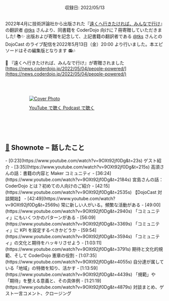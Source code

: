 <div style="text-align: center;">収録日: 2022/05/13</div><br>

2022年4月に技術評論社から出版された『[遠くへ行きたければ、みんなで行け](https://gihyo.jp/book/2022/978-4-297-12769-5)』の翻訳者 [@tks](https://twitter.com/tks) さんより、同書籍を CoderDojo 向けに７冊寄贈していただきました! 📚✨  出版および寄贈を記念して、上記書籍の翻訳者である [@tks](https://twitter.com/tks) さんとの DojoCast のライブ配信を2022年5月13日（金）20:00 より行いました。本エピソードはその編集版となります 📻🎶

📰 『遠くへ行きたければ、みんなで行け』が寄贈されました
[https://news.coderdojo.jp/2022/05/04/people-powered/](https://news.coderdojo.jp/2022/05/04/people-powered/)

<br>

<div style="margin: 30px auto; max-width: 70%;">
  <a href='https://youtu.be/9OXt92jf0Dg' target='_blank' rel='noopenner'><img src="/podcasts/28.jpg" alt="Cover Photo" style="margin-bottom: 10px;"></a>
  <div class="btn-cover">
    <a class="btn-blue" style='padding: 12px 0px;' href="https://youtu.be/9OXt92jf0Dg" target='_blank' rel='noopenner'><i class="fa fa-youtube"></i> YouTube で聴く </a>
    <a class="btn-blue" style='padding: 12px 0px;' href="https://anchor.fm/coderdojo-japan/episodes/028---e1pa163" target='_blank' rel='noopenner'><i class="fas fa-podcast"></i> Podcast で聴く </a>
  </div>
</div>


<h2 id='shownote' style='margin-top: 100px;'><a href='#shownote'>📝</a> Shownote − 話したこと</h2>
- [0:23](https://www.youtube.com/watch?v=9OXt92jf0Dg&t=23s) ゲスト紹介
- [3:35](https://www.youtube.com/watch?v=9OXt92jf0Dg&t=215s) 高須さんの話：書籍の内容と Maker コミュニティ
- [36:24](https://www.youtube.com/watch?v=9OXt92jf0Dg&t=2184s) 宮島さんの話：CoderDojo とは？初めての人向けのご紹介
- [42:15](https://www.youtube.com/watch?v=9OXt92jf0Dg&t=2535s) 【DojoCast 対談開始】
- [42:49](https://www.youtube.com/watch?v=9OXt92jf0Dg&t=2569s) 常に新しい人がいる。頻繁な活動がある
- [49:00](https://www.youtube.com/watch?v=9OXt92jf0Dg&t=2940s) 「コミュニティ」にもいくつかのパターンがある
- [56:09](https://www.youtube.com/watch?v=9OXt92jf0Dg&t=3369s) 「コミュニティ」に KPI を設定するべきかどうか
- [59:54](https://www.youtube.com/watch?v=9OXt92jf0Dg&t=3594s) 「コミュニティ」の文化と期待をハッキリさせよう
- [1:03:11](https://www.youtube.com/watch?v=9OXt92jf0Dg&t=3791s) 期待と文化的規範、そして CoderDojo 憲章の役割
- [1:07:35](https://www.youtube.com/watch?v=9OXt92jf0Dg&t=4055s) 自分達が属している「地域」の特徴を知り、活かす
- [1:13:59](https://www.youtube.com/watch?v=9OXt92jf0Dg&t=4439s) 「規範」や「期待」を整える意義と、その具体例
- [1:21:19](https://www.youtube.com/watch?v=9OXt92jf0Dg&t=4879s) 対談まとめ、ゲスト一言コメント、クロージング

